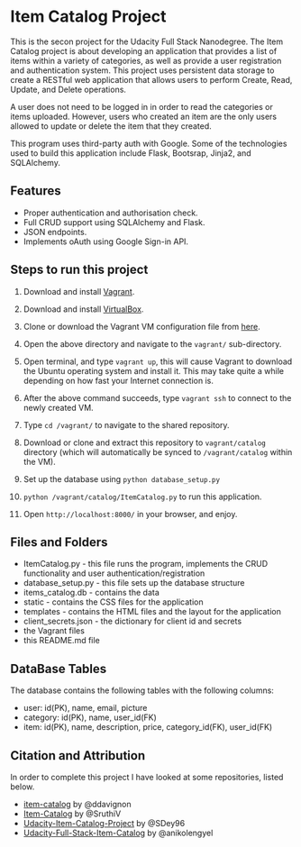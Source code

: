 # Item Catalog Project

This is the secon project for the Udacity Full Stack Nanodegree. The Item Catalog project is about developing an application that provides a list of items within a variety of categories, as well as provide a user registration and authentication system. This project uses persistent data storage to create a RESTful web application that allows users to perform Create, Read, Update, and Delete operations.

A user does not need to be logged in in order to read the categories or items uploaded. However, users who created an item are the only users allowed to update or delete the item that they created.

This program uses third-party auth with Google. Some of the technologies used to build this application include Flask, Bootsrap, Jinja2, and SQLAlchemy.

## Features

- Proper authentication and authorisation check.
- Full CRUD support using SQLAlchemy and Flask.
- JSON endpoints.
- Implements oAuth using Google Sign-in API.

## Steps to run this project

1. Download and install [Vagrant](https://www.vagrantup.com/downloads.html).

2. Download and install [VirtualBox](https://www.virtualbox.org/wiki/Downloads).

3. Clone or download the Vagrant VM configuration file from [here](https://github.com/udacity/fullstack-nanodegree-vm).

4. Open the above directory and navigate to the `vagrant/` sub-directory.

5. Open terminal, and type ```vagrant up```, this will cause Vagrant to download the Ubuntu operating system and install it. This may take quite a while depending on how fast your Internet connection is.

6. After the above command succeeds, type ```vagrant ssh``` to connect to the newly created VM.
7. Type `cd /vagrant/` to navigate to the shared repository.

8. Download or clone  and extract this repository to ```vagrant/catalog``` directory (which will automatically be synced to ```/vagrant/catalog``` within the VM).

9. Set up the database using ```python database_setup.py```
10. ```python /vagrant/catalog/ItemCatalog.py``` to run this application.
11. Open `http://localhost:8000/` in your browser, and enjoy.

## Files and Folders

- ItemCatalog.py - this file runs the program, implements the CRUD functionality and
user authentication/registration
- database_setup.py - this file sets up the database structure
- items_catalog.db - contains the data
- static - contains the CSS files for the application
- templates - contains the HTML files and the layout for the application
- client_secrets.json - the dictionary for client id and secrets
- the Vagrant files
- this README.md file

## DataBase Tables

The database contains the following tables with the following columns:
- user: id(PK), name, email, picture
- category: id(PK), name, user_id(FK)
- item: id(PK), name, description, price, category_id(FK), user_id(FK)


## Citation and Attribution

In order to complete this project I have looked at some repositories, listed below.
* [item-catalog](https://github.com/ddavignon/item-catalog) by @ddavignon
* [Item-Catalog](https://github.com/SruthiV/Item-Catalog) by @SruthiV
* [Udacity-Item-Catalog-Project](https://github.com/SDey96/Udacity-Item-Catalog-Project) by @SDey96
* [Udacity-Full-Stack-Item-Catalog](https://github.com/anikolengyel/Udacity-Full-Stack-Item-Catalog) by @anikolengyel
